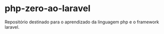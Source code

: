 # php-zero-ao-laravel
 Repositório destinado para o aprendizado da linguagem php e o framework laravel.

